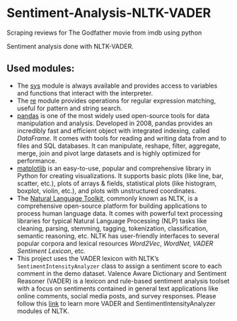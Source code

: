 # Sentiment-Analysis-NLTK-VADER

Scraping reviews for The Godfather movie from imdb using python

Sentiment analysis done with NLTK-VADER.

## Used modules:

<ul>
    <li>The <a href="https://docs.python.org/3/library/sys.html">sys</a> module is always available and provides access to variables and functions that interact with the interpreter.</li>
    <li>The <a href="https://docs.python.org/3/library/re.html">re</a> module provides operations for regular expression matching, useful for pattern and string search.</li>
    <li><a href="https://pandas.pydata.org/">pandas</a> is one of the most widely used open-source tools for data manipulation and analysis. Developed in 2008, pandas provides an incredibly fast and efficient object with integrated indexing, called <em>DataFrame</em>. It comes with tools for reading and writing data from and to files and SQL databases. It can manipulate, reshape, filter, aggregate, merge, join and pivot large datasets and is highly optimized for performance.</li>
    <li><a href="https://matplotlib.org/stable/index.html">matplotlib</a> is an easy-to-use, popular and comprehensive library in Python for creating visualizations. It supports basic plots (like line, bar, scatter, etc.), plots of arrays &amp; fields, statistical plots (like histogram, boxplot, violin, etc.), and plots with unstructured coordinates.</li>
    <li>The <a href="https://www.nltk.org/">Natural Language Toolkit</a>, commonly known as NLTK, is a comprehensive open-source platform for building applications to process human language data. It comes with powerful text processing libraries for typical Natural Language Processing (NLP) tasks like cleaning, parsing, stemming, tagging, tokenization, classification, semantic reasoning, etc. NLTK has user-friendly interfaces to several popular corpora and lexical resources <em>Word2Vec</em>, <em>WordNet</em>, <em>VADER</em> <em>Sentiment</em> <em>Lexicon</em>, etc.</li>
    <li>This project uses the VADER lexicon with NLTK&rsquo;s <code>SentimentIntensityAnalyzer</code> class to assign a sentiment score to each comment in the demo dataset. Valence Aware Dictionary and Sentiment Reasoner (VADER) is a lexicon and rule-based sentiment analysis toolset with a focus on sentiments contained in general text applications like online comments, social media posts, and survey responses. Please follow this <a href="https://www.nltk.org/_modules/nltk/sentiment/vader.html">link</a> to learn more VADER and SentimentIntensityAnalyzer modules of NLTK.</li>
</ul>

